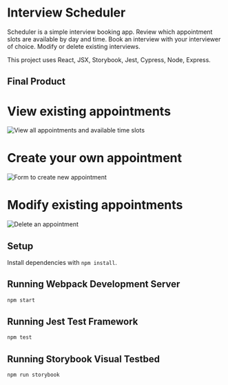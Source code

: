 # Interview Scheduler

Scheduler is a simple interview booking app. Review which appointment slots are available by day and time. Book an interview with your interviewer of choice. Modify or delete existing interviews.

This project uses React, JSX, Storybook, Jest, Cypress, Node, Express.

## Final Product

# View existing appointments

![View all appointments and available time slots](URL)

# Create your own appointment

![Form to create new appointment](URL)

# Modify existing appointments

![Delete an appointment](URL)

## Setup

Install dependencies with `npm install`.

## Running Webpack Development Server

```sh
npm start
```

## Running Jest Test Framework

```sh
npm test
```

## Running Storybook Visual Testbed

```sh
npm run storybook
```
